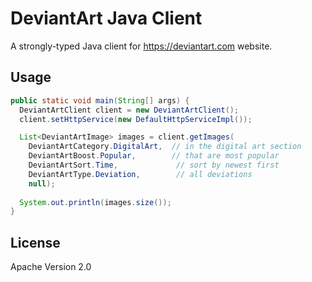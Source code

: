 # DeviantArt Java Client

A strongly-typed Java client for https://deviantart.com website.

## Usage

```java
public static void main(String[] args) {
  DeviantArtClient client = new DeviantArtClient();
  client.setHttpService(new DefaultHttpServiceImpl());

  List<DeviantArtImage> images = client.getImages(
  	DeviantArtCategory.DigitalArt,	// in the digital art section 
  	DeviantArtBoost.Popular, 		// that are most popular
  	DeviantArtSort.Time,             // sort by newest first
  	DeviantArtType.Deviation,        // all deviations
  	null);
  
  System.out.println(images.size());
}
```

## License

Apache Version 2.0
